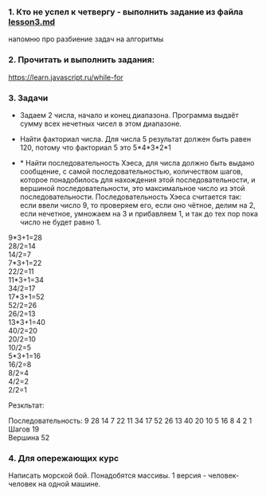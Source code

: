 ### 1. Кто не успел к четвергу - выполнить задание из файла [lesson3.md](https://github.com/jathpr/tms_sandbox/blob/master/HomeWork/lesson3.md)

напомню про разбиение задач на алгоритмы

### 2. Прочитать и выполнить задания:

https://learn.javascript.ru/while-for

### 3. Задачи

- Задаем 2 числа, начало и конец диапазона. Программа выдаёт сумму всех нечетных чисел в этом диапазоне.

- Найти факториал числа.
  Для числа 5 результат должен быть равен 120, потому что факториал 5 это 5\*4\*3\*2\*1

- \* Найти последовательность Хэеса, для числа должно быть выдано сообщение, с самой последовательностью, количеством шагов,
  которое понадобилось для нахождения этой последовательности, и вершиной последовательности, это максимальное число из этой последовательности. Последовательность
  Хэеса считается так: если ввели число 9, то проверяем его, если оно чётное, делим на 2, если нечетное, умножаем на 3 и прибавляем 1, и так до тех пор пока число не
  будет равно 1.

9\*3+1=28  
28/2=14  
14/2=7  
7\*3+1=22  
22/2=11  
11\*3+1=34  
34/2=17  
17\*3+1=52  
52/2=26  
26/2=13  
13\*3+1=40  
40/2=20  
20/2=10  
10/2=5  
5\*3+1=16  
16/2=8  
8/2=4  
4/2=2  
2/2=1  

Резкльтат:

Последовательность: 9 28 14 7 22 11 34 17 52 26 13 40 20 10 5 16 8 4 2 1  
Шагов 19  
Вершина 52  

### 4. Для опережающих курс

Написать морской бой.
Понадобятся массивы.
1 версия - человек-человек на одной машине.
